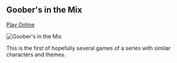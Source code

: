 ## Goober's in the Mix

[Play Online](https://ryanford.itch.io/goobers-in-the-mix)

![Goober's in the Mix](https://raw.githubusercontent.com/ryanford-dev/goobers-in-the-mix/goobers_in_the_mix.p8.png)

This is the first of hopefully several games of a series with similar characters and themes.
